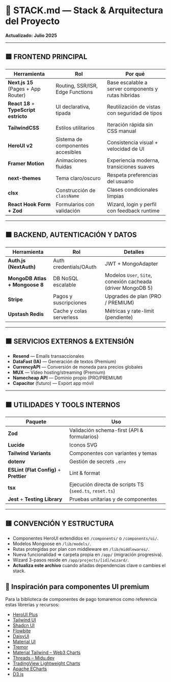 # 🧱 STACK.md — Stack & Arquitectura del Proyecto

**Actualizado:** **Julio 2025**

---

## 🟦 FRONTEND PRINCIPAL

| Herramienta                            | Rol                               | Por qué                                             |
| -------------------------------------- | --------------------------------- | --------------------------------------------------- |
| **Next.js 15** (Pages + App Router)    | Routing, SSR/ISR, Edge Functions  | Base escalable a server components y rutas híbridas |
| **React 18** + **TypeScript estricto** | UI declarativa, tipada            | Reutilización de vistas con seguridad de tipos      |
| **TailwindCSS**                        | Estilos utilitarios               | Iteración rápida sin CSS manual                     |
| **HeroUI v2**                          | Sistema de componentes accesibles | Consistencia visual + velocidad de UI               |
| **Framer Motion**                      | Animaciones fluidas               | Experiencia moderna, transiciones suaves            |
| **next-themes**                        | Tema claro/oscuro                 | Respeta preferencias del usuario                    |
| **clsx**                               | Construcción de `className`       | Clases condicionales limpias                        |
| **React Hook Form + Zod**              | Formularios con validación        | Wizard, login y perfil con feedback runtime         |

---

## 🟧 BACKEND, AUTENTICACIÓN Y DATOS

| Herramienta                    | Rol                      | Detalles                                  |
| ------------------------------ | ------------------------ | ----------------------------------------- |
| **Auth.js (NextAuth)**         | Auth credentials/OAuth   | JWT + MongoAdapter                        |
| **MongoDB Atlas + Mongoose 8** | DB NoSQL escalable       | Modelos `User`, `Site`, conexión cacheada (driver MongoDB 5) |
| **Stripe**                     | Pagos y suscripciones    | Upgrades de plan (PRO / PREMIUM)          |
| **Upstash Redis**              | Cache y colas serverless | Métricas y rate-limit (pendiente)         |

---

## 🟩 SERVICIOS EXTERNOS & EXTENSIÓN

- **Resend** — Emails transaccionales
- **DataFast (IA)** — Generación de textos (Premium)
- **CurrencyAPI** — Conversión de moneda para precios globales
- **MUX** — Vídeo hosting/streaming (Premium)
- **Namecheap API** — Dominio propio (PRO/PREMIUM)
- **Capacitor** (futuro) — Export app móvil

---

## 🟫 UTILIDADES Y TOOLS INTERNOS

| Paquete                                 | Uso                                                     |
| --------------------------------------- | ------------------------------------------------------- |
| **Zod**                                 | Validación schema-first (API & formularios)             |
| **Lucide**                              | Iconos SVG                                              |
| **Tailwind Variants**                   | Componentes con variantes y temas                       |
| **dotenv**                              | Gestión de secrets `.env`                               |
| **ESLint (Flat Config)** + **Prettier** | Lint & format                                           |
| **tsx**                                 | Ejecución directa de scripts TS (`seed.ts`, `reset.ts`) |
| **Jest** + **Testing Library**          | Pruebas unitarias y de componentes |

---

## 🟨 CONVENCIÓN Y ESTRUCTURA

- Componentes HeroUI extendidos en `/components/` o `/components/ui/`.
- Modelos Mongoose en `/lib/models/`.
- Rutas protegidas por plan con middleware en `/lib/middlewares/`.
- Nueva funcionalidad ⇒ carpeta propia en `/app/` (migración progresiva).
- Wizard 3-pasos reside en `/app/projects/[id]/wizard/`.
- **Actualiza este archivo** cuando añadas dependencias clave o cambies el stack.

## 🌟 Inspiración para componentes UI premium

Para la biblioteca de componentes de pago tomaremos como referencia estas librerías y recursos:

- [HeroUI Plus](https://www.heroui.com/)
- [Tailwind UI](https://tailwindcss.com/plus)
- [Shadcn UI](https://ui.shadcn.com/)
- [Flowbite](https://flowbite.com/)
- [DaisyUI](https://daisyui.com/)
- [Material UI](https://mui.com/material-ui/)
- [Tremor](https://tremor.so/)
- [Material Tailwind – Web3 Charts](https://www.material-tailwind.com/blocks/web3-charts)
- [Threads – Midu.dev](https://www.threads.com/@midu.dev/post/C558KlMtyAM)
- [TradingView Lightweight Charts](https://www.tradingview.com/lightweight-charts/)
- [Apache ECharts](https://echarts.apache.org/en/index.html)
- [D3.js](https://d3js.org/)
